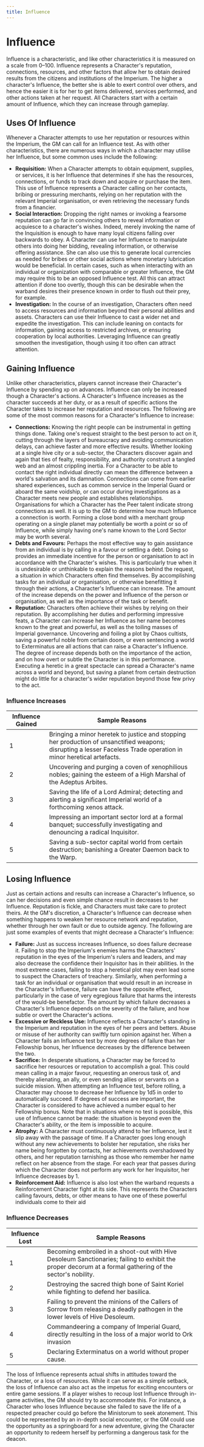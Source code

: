 ```yaml
---
title: Influence
---
```

# Influence

Influence is a characteristic, and like other characteristics it is measured on a scale from 0–100\. Influence represents a Character's reputation, connections, resources, and other factors that allow her to obtain desired results from the citizens and institutions of the Imperium\. The higher a character's Influence, the better she is able to exert control over others, and hence the easier it is for her to get items delivered, services performed, and other actions taken at her request\. All Characters start with a certain amount of Influence, which they can increase through gameplay\.

## Uses Of Influence

Whenever a Character attempts to use her reputation or resources within the Imperium, the GM can call for an Influence test\. As with other characteristics, there are numerous ways in which a character may utilise her Influence, but some common uses include the following:

- __Requisition:__ When a Character attempts to obtain equipment, supplies, or services, it is her Influence that determines if she has the resources, connections, or funds to track down and acquire or purchase the item\. This use of Influence represents a Character calling on her contacts, bribing or pressuring merchants, relying on her reputation with the relevant Imperial organisation, or even retrieving the necessary funds from a financier\. 
- __Social Interaction:__ Dropping the right names or invoking a fearsome reputation can go far in convincing others to reveal information or acquiesce to a character's wishes\. Indeed, merely invoking the name of the Inquisition is enough to have many loyal citizens falling over backwards to obey\. A Character can use her Influence to manipulate others into doing her bidding, revealing information, or otherwise offering assistance\. She can also use this to generate local currencies as needed for bribes or other social actions where monetary lubrication would be beneficial\. In certain cases, such as when interacting with an individual or organization with comparable or greater Influence, the GM may require this to be an opposed Influence test\. All this can attract attention if done too overtly, though this can be desirable when the warband desires their presence known in order to flush out their prey, for example\.
- __Investigation:__ In the course of an investigation, Characters often need to access resources and information beyond their personal abilities and assets\. Characters can use their Influence to cast a wider net and expedite the investigation\. This can include leaning on contacts for information, gaining access to restricted archives, or ensuring cooperation by local authorities\. Leveraging Influence can greatly smoothen the investigation, though using it too often can attract attention\.

## Gaining Influence

Unlike other characteristics, players cannot increase their Character's Influence by spending xp on advances\. Influence can only be increased though a Character's actions\. A Character's Influence increases as the character succeeds at her duty, or as a result of specific actions the Character takes to increase her reputation and resources\. The following are some of the most common reasons for a Character's Influence to increase:

- __Connections:__ Knowing the right people can be instrumental in getting things done\. Taking one's request straight to the best person to act on it, cutting through the layers of bureaucracy and avoiding communication delays, can achieve faster and more effective results\. Whether looking at a single hive city or a sub\-sector, the Characters discover again and again that ties of fealty, responsibility, and authority construct a tangled web and an almost crippling inertia\. For a Character to be able to contact the right individual directly can mean the difference between a world's salvation and its damnation\. Connections can come from earlier shared experiences, such as common service in the Imperial Guard or aboard the same voidship, or can occur during investigations as a Character meets new people and establishes relationships\. Organisations for which a Character has the Peer talent indicate strong connections as well\. It is up to the GM to determine how much Influence a connection is worth\. Forming a close bond with a merchant group operating on a single planet may potentially be worth a point or so of Influence, while simply having one's name known to the Lord Sector may be worth several\.
- __Debts and Favours:__ Perhaps the most effective way to gain assistance from an individual is by calling in a favour or settling a debt\. Doing so provides an immediate incentive for the person or organisation to act in accordance with the Character's wishes\. This is particularly true when it is undesirable or unthinkable to explain the reasons behind the request, a situation in which Characters often find themselves\. By accomplishing tasks for an individual or organisation, or otherwise benefitting it through their actions, a Character's Influence can increase\. The amount of the increase depends on the power and Influence of the person or organisation, as well as the importance of the task or benefit\.
- __Reputation:__ Characters often achieve their wishes by relying on their reputation\. By accomplishing her duties and performing impressive feats, a Character can increase her Influence as her name becomes known to the great and powerful, as well as the toiling masses of Imperial governance\. Uncovering and foiling a plot by Chaos cultists, saving a powerful noble from certain doom, or even sentencing a world to Exterminatus are all actions that can raise a Character's Influence\. The degree of increase depends both on the importance of the action, and on how overt or subtle the Character is in this performance\. Executing a heretic in a great spectacle can spread a Character's name across a world and beyond, but saving a planet from certain destruction might do little for a character's wider reputation beyond those few privy to the act\.

### Influence Increases
__Influence Gained__|__Sample Reasons__
---|---
1|Bringing a minor heretek to justice and stopping her production of unsanctified weapons; disrupting a lesser Faceless Trade operation in minor heretical artefacts\.
2|Uncovering and purging a coven of xenophilious nobles; gaining the esteem of a High Marshal of the Adeptus Arbites\.
3|Saving the life of a Lord Admiral; detecting and alerting a significant Imperial world of a forthcoming xenos attack\.
4|Impressing an important sector lord at a formal banquet; successfully investigating and denouncing a radical Inquisitor\.
5|Saving a sub\-sector capital world from certain destruction; banishing a Greater Daemon back to the Warp\.

## Losing Influence

Just as certain actions and results can increase a Character's Influence, so can her decisions and even simple chance result in decreases to her Influence\. Reputation is fickle, and Characters must take care to protect theirs\. At the GM's discretion, a Character's Influence can decrease when something happens to weaken her resource network and reputation, whether through her own fault or due to outside agency\. The following are just some examples of events that might decrease a Character's Influence:

- __Failure:__ Just as success increases Influence, so does failure decrease it\. Failing to stop the Imperium's enemies harms the Characters' reputation in the eyes of the Imperium's rulers and leaders, and may also decrease the confidence their Inquisitor has in their abilities\. In the most extreme cases, failing to stop a heretical plot may even lead some to suspect the Characters of treachery\. Similarly, when performing a task for an individual or organisation that would result in an increase in the Character's Influence, failure can have the opposite effect, particularly in the case of very egregious failure that harms the interests of the would\-be benefactor\. The amount by which failure decreases a Character's Influence depends on the severity of the failure, and how subtle or overt the Character's actions\.
- __Excessive or Reckless Use:__ Influence reflects a Character's standing in the Imperium and reputation in the eyes of her peers and betters\. Abuse or misuse of her authority can swiftly turn opinion against her\. When a Character fails an Influence test by more degrees of failure than her Fellowship bonus, her Influence decreases by the difference between the two\.
- __Sacrifice:__ In desperate situations, a Character may be forced to sacrifice her resources or reputation to accomplish a goal\. This could mean calling in a major favour, requesting an onerous task of, and thereby alienating, an ally, or even sending allies or servants on a suicide mission\. When attempting an Influence test, before rolling, a Character may choose to decrease her Influence by 1d5 in order to automatically succeed\. If degrees of success are important, the Character is considered to have achieved a number equal to her Fellowship bonus\. Note that in situations where no test is possible, this use of Influence cannot be made: the situation is beyond even the Character's ability, or the item is impossible to acquire\.
- __Atrophy:__ A Character must continuously attend to her Influence, lest it slip away with the passage of time\. If a Character goes long enough without any new achievements to bolster her reputation, she risks her name being forgotten by contacts, her achievements overshadowed by others, and her reputation tarnishing as those who remember her name reflect on her absence from the stage\. For each year that passes during which the Character does not perform any work for her Inquisitor, her Influence decreases by 1\.
- __Reinforcement Aid:__ Influence is also lost when the warband requests a Reinforcement Character fight at its side\. This represents the Characters calling favours, debts, or other means to have one of these powerful individuals come to their aid

### Influence Decreases

__Influence Lost__|__Sample Reasons__
---|---
1|Becoming embroiled in a shoot\-out with Hive Desoleum Sanctionaries; failing to exhibit the proper decorum at a formal gathering of the sector's nobility\.
2|Destroying the sacred thigh bone of Saint Koriel while fighting to defend her basilica\.
3|Failing to prevent the minions of the Callers of Sorrow from releasing a deadly pathogen in the lower levels of Hive Desoleum\.
4|Commandeering a company of Imperial Guard, directly resulting in the loss of a major world to Ork invasion
5|Declaring Exterminatus on a world without proper cause\.

The loss of Influence represents actual shifts in attitudes toward the Character, or a loss of resources\. While it can serve as a simple setback, the loss of Influence can also act as the impetus for exciting encounters or entire game sessions\. If a player wishes to recoup lost Influence through in\-game activities, the GM should try to accommodate this\. For instance, a Character who loses Influence because she failed to save the life of a respected preacher could go before the Ministorum to seek atonement\. This could be represented by an in-depth social encounter, or the GM could use the opportunity as a springboard for a new adventure, giving the Character an opportunity to redeem herself by performing a dangerous task for the deacon.
